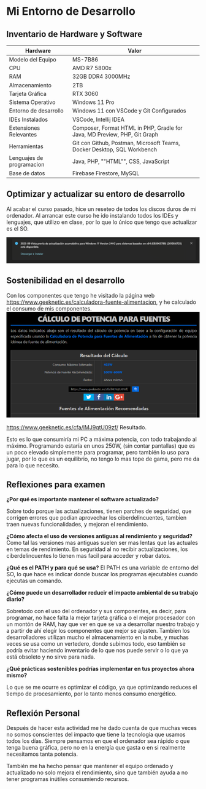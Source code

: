 <h1>Mi Entorno de Desarrollo</h1>

<h2>Inventario de Hardware y Software</h2>

|  Hardware | Valor |
|----------|----------|
| Modelo del Equipo   |      MS-7B86       |
| CPU     | AMD R7 5800x  |
| RAM   | 32GB DDR4 3000MHz  |
| Almacenamiento   | 2TB   |
| Tarjeta Gráfica   | RTX 3060   |
| Sistema Operativo   | Windows 11 Pro   |
| Entorno de desarrollo   | Windows 11 con VSCode y Git Configurados   |
| IDEs Instalados   | VSCode, Intellij IDEA   |
| Extensiones Relevantes   | Composer, Format HTML in PHP, Gradle for Java, MD Preview, PHP, Git Graph  |
| Herramientas   | Git con Github, Postman, Microsoft Teams, Docker Desktop, SQL Workbench   |
| Lenguajes de programacion   | Java, PHP, ""HTML"", CSS, JavaScript    |
| Base de datos   | Firebase Firestore, MySQL   |

<h2>Optimizar y actualizar su entoro de desarrollo</h2>

Al acabar el curso pasado, hice un reseteo de todos los discos duros de mi ordenador. Al arrancar este curso he ido instalando todos los IDEs y lenguajes, que utilizo en clase, por lo que lo único que tengo que actualizar es el SO.

![Imagen Actualizar](image.png)

<h2>Sostenibilidad en el desarrollo</h2>

Con los componentes que tengo he visitado la página web https://www.geeknetic.es/calculadora-fuente-alimentacion, y he calculado el consumo de mis componentes.
![Imagen Actualizar](image2.png)

https://www.geeknetic.es/cfa/lMJ9qtU09zf/ Resultado.

Esto es lo que consumiría mi PC a máxima potencia, con todo trabajando al máximo. Programando estaría en unos 250W, (sin contar pantallas) que es un poco elevado simplemente para programar, pero también lo uso para jugar, por lo que es un equilibrio, no tengo lo mas tope de gama, pero me da para lo que necesito.

<h2>Reflexiones para examen</h2>

<b>¿Por qué es importante mantener el software actualizado?</b>

Sobre todo porque las actualizaciones, tienen parches de seguridad, que corrigen errores que podían aprovechar los ciberdelincuentes, tambien traen nuevas funcionalidades, y mejoran el rendimiento.


<b>¿Cómo afecta el uso de versiones antiguas al rendimiento y seguridad?</b>
Como tal las versiones mas antiguas suelen ser mas lentas que las actuales en temas de rendimiento. En seguridad al no recibir actualizaciones, los ciberdelincuentes lo tienen mas facil para acceder y robar datos.


<b>¿Qué es el PATH y para qué se usa?</b>
El PATH es una variable de entorno del SO, lo que hace es indicar donde buscar los programas ejecutables cuando ejecutas un comando.

<b>¿Cómo puede un desarrollador reducir el impacto ambiental de su trabajo diario?</b>

Sobretodo con el uso del ordenador y sus componentes, es decir, para programar, no hace falta la mejor tarjeta gráfica o el mejor procesador con un montón de RAM, hay que ver en que se va a desarrollar nuestro trabajo y a partir de ahí elegir los componentes que mejor se ajusten. Tambien los desarrolladores utilizan mucho el almacenamiento en la nube, y muchas veces se usa como un vertedero, donde subimos todo, eso también se podría evitar haciendo inventario de lo que nos puede servir o lo que ya está obsoleto y no sirve para nada.

<b>¿Qué prácticas sostenibles podrías implementar en tus proyectos ahora mismo?</b>

Lo que se me ocurre es optimizar el código, ya que optimizando reduces el tiempo de procesamiento, por lo tanto menos consumo energético.

<h2>Reflexión Personal</h2>

Después de hacer esta actividad me he dado cuenta de que muchas veces no somos conscientes del impacto que tiene la tecnología que usamos todos los días. Siempre pensamos en que el ordenador sea rápido o que tenga buena gráfica, pero no en la energía que gasta o en si realmente necesitamos tanta potencia.

También me ha hecho pensar que mantener el equipo ordenado y actualizado no solo mejora el rendimiento, sino que también ayuda a no tener programas inútiles consumiendo recursos.
